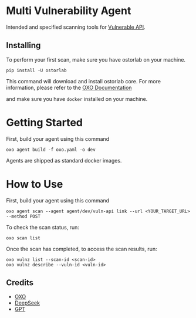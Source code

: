 # Multi Vulnerability Agent

Intended and specified scanning tools for [Vulnerable API](https://github.com/michealkeines/Vulnerable-API/tree/main).

## Installing
To perform your first scan, make sure you have ostorlab on your machine.
```shell
pip install -U ostorlab
```

This command will download and install ostorlab core.
For more information, please refer to the [OXO Documentation](https://oxo.ostorlab.co/docs)

and make sure you have `docker` installed on your machine.

# Getting Started
First, build your agent using this command
```shell
oxo agent build -f oxo.yaml -o dev
```
Agents are shipped as standard docker images.

# How to Use
First, build your agent using this command
```shell
oxo agent scan --agent agent/dev/vuln-api link --url <YOUR_TARGET_URL> --method POST
```

To check the scan status, run:

```shell
oxo scan list
```

Once the scan has completed, to access the scan results, run:

```shell
oxo vulnz list --scan-id <scan-id>
oxo vulnz describe --vuln-id <vuln-id>
```

## Credits

* [OXO](https://github.com/Ostorlab/oxo)
* [DeepSeek](https://chat.deepseek.com/)
* [GPT](https://chatgpt.com/)


